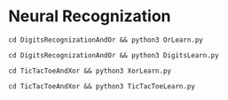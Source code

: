 # Neural Recognization

`cd DigitsRecognizationAndOr && python3 OrLearn.py`

`cd DigitsRecognizationAndOr && python3 DigitsLearn.py`

`cd TicTacToeAndXor && python3 XorLearn.py`

`cd TicTacToeAndXor && python3 TicTacToeLearn.py`